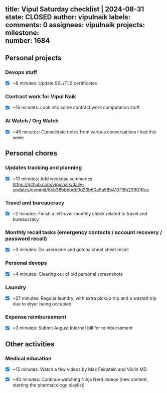 title:	Vipul Saturday checklist | 2024-08-31
state:	CLOSED
author:	vipulnaik
labels:	
comments:	0
assignees:	vipulnaik
projects:	
milestone:	
number:	1684
--
## Personal projects

### Devops stuff

- [x] ~8 minutes: Update SSL/TLS certificates

### Contract work for Vipul Naik

- [x] ~16 minutes: Look into some contract work computation stuff

### AI Watch / Org Watch

- [x] ~45 minutes: Consolidate notes from various conversations I had this week

## Personal chores

### Updates tracking and planning

- [x] ~10 minutes: Add weekday summaries https://github.com/vipulnaik/daily-updates/commit/8cb38bbbbdb0d23b60a9a58b410f18b23901ffca

### Travel and bureaucracy

- [x] ~2 minutes: Finish a left-over monthly check related to travel and bureaucracy

### Monthly recall tasks (emergency contacts / account recovery / password recall)

- [x] ~3 minutes: Do username and gotcha cheat sheet recall

### Personal devops

- [x] ~4 minutes: Clearing out of old personal screenshots

### Laundry

- [x] ~27 minutes: Regular laundry, with extra pickup trip and a wasted trip due to dryer being occupied

### Expense reimbursement

- [x] ~3 minutes: Submit August Internet bill for reimbursement

## Other activities

### Medical education

- [x] ~15 minutes: Watch a few videos by Max Feinstein and Violin MD
- [x] ~40 minutes: Continue watching Ninja Nerd videos (new content, starting the pharmacology playlist) 

